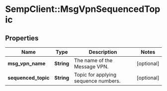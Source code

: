 # SempClient::MsgVpnSequencedTopic

## Properties
Name | Type | Description | Notes
------------ | ------------- | ------------- | -------------
**msg_vpn_name** | **String** | The name of the Message VPN. | [optional] 
**sequenced_topic** | **String** | Topic for applying sequence numbers. | [optional] 


